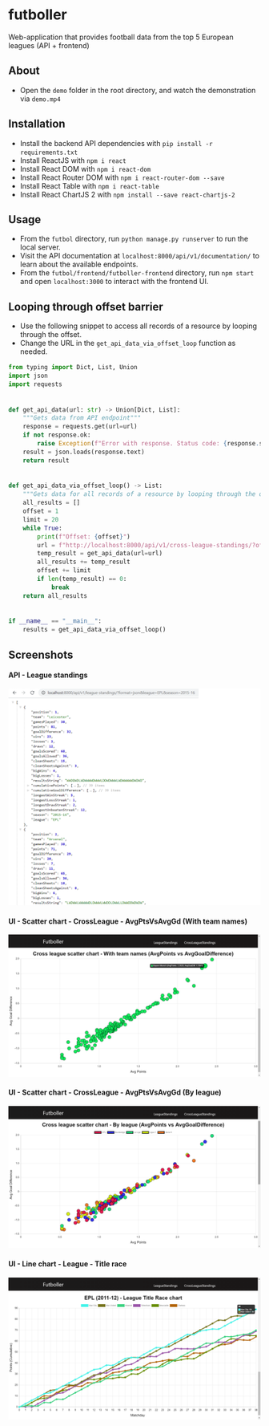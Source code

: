 # futboller
Web-application that provides football data from the top 5 European leagues (API + frontend)

## About
- Open the `demo` folder in the root directory, and watch the demonstration via `demo.mp4`

## Installation
- Install the backend API dependencies with `pip install -r requirements.txt`
- Install ReactJS with `npm i react`
- Install React DOM with `npm i react-dom`
- Install React Router DOM with `npm i react-router-dom --save`
- Install React Table with `npm i react-table`
- Install React ChartJS 2 with `npm install --save react-chartjs-2`

## Usage
- From the `futbol` directory, run `python manage.py runserver` to run the local server.
- Visit the API documentation at `localhost:8000/api/v1/documentation/` to learn about the available endpoints.
- From the `futbol/frontend/futboller-frontend` directory, run `npm start` and open `localhost:3000` to interact with the frontend UI.

## Looping through offset barrier
- Use the following snippet to access all records of a resource by looping through the offset.
- Change the URL in the `get_api_data_via_offset_loop` function as needed.
```python
from typing import Dict, List, Union
import json
import requests


def get_api_data(url: str) -> Union[Dict, List]:
    """Gets data from API endpoint"""
    response = requests.get(url=url)
    if not response.ok:
        raise Exception(f"Error with response. Status code: {response.status_code}. URL: {url}")
    result = json.loads(response.text)
    return result


def get_api_data_via_offset_loop() -> List:
    """Gets data for all records of a resource by looping through the offset"""
    all_results = []
    offset = 1
    limit = 20
    while True:
        print(f"Offset: {offset}")
        url = f"http://localhost:8000/api/v1/cross-league-standings/?offset={offset}&limit={limit}"
        temp_result = get_api_data(url=url)
        all_results += temp_result
        offset += limit
        if len(temp_result) == 0:
            break
    return all_results


if __name__ == "__main__":
    results = get_api_data_via_offset_loop()
```

## Screenshots
#### API - League standings
![API - League standings](screenshots/API-LeagueStandings.png)

#### UI - Scatter chart - CrossLeague - AvgPtsVsAvgGd (With team names)
![UI - Cross leagues scatter chart](screenshots/UI-ScatterChart-CrossLeague-AvgPtsVsAvgGd-WithTeamNames.png)

#### UI - Scatter chart - CrossLeague - AvgPtsVsAvgGd (By league)
![UI - Cross leagues scatter chart (By league)](screenshots/UI-ScatterChart-CrossLeague-AvgPtsVsAvgGd-ByLeague.png)

#### UI - Line chart - League - Title race
![UI - League Title Race line chart](screenshots/UI-LineChart-League-TitleRace.png)